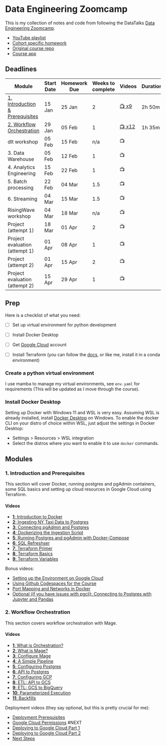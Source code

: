 # Data Engineering Zoomcamp

This is my collection of notes and code from following the DataTalks [Data Engineering Zoomcamp](https://github.com/DataTalksClub/data-engineering-zoomcamp).

- [YouTube playlist](https://www.youtube.com/playlist?list=PL3MmuxUbc_hJed7dXYoJw8DoCuVHhGEQb)
- [Cohort specific homework](https://github.com/DataTalksClub/data-engineering-zoomcamp/blob/main/cohorts/2024)
- [Original course repo](https://github.com/DataTalksClub/data-engineering-zoomcamp)
- [Course app](https://dezoomcamp.streamlit.app)

## Deadlines

| Module                                                                                                                       | Start Date | Homework Due | Weeks to complete | Videos                                      | Duration | Notes                                              |
| ---------------------------------------------------------------------------------------------------------------------------- | ---------- | ------------ | ----------------- | ------------------------------------------- | -------- | -------------------------------------------------- |
| [1. Introduction & Prerequisites](https://github.com/DataTalksClub/data-engineering-zoomcamp/tree/main/01-docker-terraform)  | 15 Jan     | 25 Jan       | 2                 | [📺 x9](#1-introduction-and-prerequisites) | 2h 50m   | [📝](./modules/1_intro_prereqs/notes.md)          |
| [2. Workflow Orchestration](https://github.com/DataTalksClub/data-engineering-zoomcamp/tree/main/02-workflow-orchestration) | 29 Jan     | 05 Feb       | 1                 | [📺 x12](#2-workflow-orchestration)        | 1h 35m   | [📝](./modules/2_workflow_orchestration/notes.md) |
| dlt workshop                                                                                                                 | 05 Feb     | 15 Feb       | n/a               | 📺                                         |          | 📝                                                |
| 3. Data Warehouse                                                                                                            | 05 Feb     | 12 Feb       | 1                 | 📺                                         |          | 📝                                                |
| 4. Analytics Engineering                                                                                                     | 15 Feb     | 22 Feb       | 1                 | 📺                                         |          | 📝                                                |
| 5. Batch processing                                                                                                          | 22 Feb     | 04 Mar       | 1.5               | 📺                                         |          | 📝                                                |
| 6. Streaming                                                                                                                 | 04 Mar     | 15 Mar       | 1.5               | 📺                                         |          | 📝                                                |
| RisingWave workshop                                                                                                          | 04 Mar     | 18 Mar       | n/a               | 📺                                         |          | 📝                                                |
| Project (attempt 1)                                                                                                          | 18 Mar     | 01 Apr       | 2                 | 📺                                         |          | 📝                                                |
| Project evaluation (attempt 1)                                                                                               | 01 Apr     | 08 Apr       | 1                 | 📺                                         |          | 📝                                                |
| Project (attempt 2)                                                                                                          | 01 Apr     | 15 Apr       | 2                 | 📺                                         |          | 📝                                                |
| Project evaluation (attempt 2)                                                                                               | 15 Apr     | 29 Apr       | 1                 | 📺                                         |          | 📝                                                |


## Prep

Here is a checklist of what you need:
- [ ] Set up virtual environment for python development
- [ ] Install Docker Desktop
- [ ] Get [Google Cloud](https://console.cloud.google.com/welcome) account
- [ ] Install Terraform (you can follow the [docs](https://developer.hashicorp.com/terraform/install?product_intent=terraform), or like me, install it in a conda environment)


### Create a python virtual environment

I use mamba to manage my virtual environments, see `env.yaml` for requirements (This will be updated as I move through the course).


### Install Docker Desktop

Setting up Docker with Windows 11 and WSL is very easy. Assuming WSL is already installed, install [Docker Desktop](https://www.docker.com/products/docker-desktop/) on Windows. 
To enable the docker CLI on your distro of choice within WSL, just adjust the settings in Docker Desktop:
- Settings > Resources > WSL integration
- Select the distros where you want to enable it to use `docker` commands.


## Modules

### 1. Introduction and Prerequisites

This section will cover Docker, running postgres and pgAdmin containers, some SQL basics and setting up cloud resources in Google Cloud using Terraform.

#### Videos
- [**1**: Introduction to Docker](https://www.youtube.com/watch?v=EYNwNlOrpr0&list=PL3MmuxUbc_hJed7dXYoJw8DoCuVHhGEQb&index=4)
- [**2**: Ingesting NY Taxi Data to Postgres](https://www.youtube.com/watch?v=2JM-ziJt0WI&list=PL3MmuxUbc_hJed7dXYoJw8DoCuVHhGEQb&index=5) 
- [**3**: Connecting pgAdmin and Postgres](https://www.youtube.com/watch?v=hCAIVe9N0ow&list=PL3MmuxUbc_hJed7dXYoJw8DoCuVHhGEQb&index=7)
- [**4**: Dockerizing the Ingestion Script](https://www.youtube.com/watch?v=B1WwATwf-vY&list=PL3MmuxUbc_hJed7dXYoJw8DoCuVHhGEQb&index=8)
- [**5**: Running Postgres and pgAdmin with Docker-Compose](https://www.youtube.com/watch?v=hKI6PkPhpa0&list=PL3MmuxUbc_hJed7dXYoJw8DoCuVHhGEQb&index=9)
- [**6**: SQL Refreshser](https://www.youtube.com/watch?v=QEcps_iskgg&list=PL3MmuxUbc_hJed7dXYoJw8DoCuVHhGEQb&index=10) 
- [**7**: Terraform Primer](https://www.youtube.com/watch?v=s2bOYDCKl_M&list=PL3MmuxUbc_hJed7dXYoJw8DoCuVHhGEQb&index=11)
- [**8**: Terraform Basics](https://www.youtube.com/watch?v=Y2ux7gq3Z0o&list=PL3MmuxUbc_hJed7dXYoJw8DoCuVHhGEQb&index=12)
- [**9**: Terraform Variables](https://www.youtube.com/watch?v=PBi0hHjLftk&list=PL3MmuxUbc_hJed7dXYoJw8DoCuVHhGEQb&index=13)

Bonus videos:
- [Setting up the Environment on Google Cloud](https://www.youtube.com/watch?v=ae-CV2KfoN0&list=PL3MmuxUbc_hJed7dXYoJw8DoCuVHhGEQb&index=14)
- [Using Github Codespaces for the Course](https://www.youtube.com/watch?v=XOSUt8Ih3zA&list=PL3MmuxUbc_hJed7dXYoJw8DoCuVHhGEQb&index=15)
- [Port Mapping and Networks in Docker](https://www.youtube.com/watch?v=tOr4hTsHOzU&list=PL3MmuxUbc_hJed7dXYoJw8DoCuVHhGEQb&index=16)
- [Optional (if you have issues with pgcli): Connecting to Postgres with Jupyter and Pandas](https://www.youtube.com/watch?v=3IkfkTwqHx4&list=PL3MmuxUbc_hJed7dXYoJw8DoCuVHhGEQb&index=6)

### 2. Workflow Orchestration

This section covers workflow orchestration with Mage. 

#### Videos

- [**1**: What is Orchestration?](https://www.youtube.com/watch?v=Li8-MWHhTbo&list=PL3MmuxUbc_hJed7dXYoJw8DoCuVHhGEQb)
- [**2**: What is Mage?](https://www.youtube.com/watch?v=AicKRcK3pa4&list=PL3MmuxUbc_hJed7dXYoJw8DoCuVHhGEQb&index=18)
- [**3**: Configure Mage](https://www.youtube.com/watch?v=2SV-av3L3-k&list=PL3MmuxUbc_hJed7dXYoJw8DoCuVHhGEQb&index=19)
- [**4**: A Simple Pipeline](https://www.youtube.com/watch?v=stI-gg4QBnI&list=PL3MmuxUbc_hJed7dXYoJw8DoCuVHhGEQb&index=20)
- [**5**: Configuring Postgres](https://www.youtube.com/watch?v=pmhI-ezd3BE&list=PL3MmuxUbc_hJed7dXYoJw8DoCuVHhGEQb&index=21) 
- [**6**: API to Postgres](https://www.youtube.com/watch?v=Maidfe7oKLs&list=PL3MmuxUbc_hJed7dXYoJw8DoCuVHhGEQb&index=22)
- [**7**: Configuring GCP](https://www.youtube.com/watch?v=00LP360iYvE&list=PL3MmuxUbc_hJed7dXYoJw8DoCuVHhGEQb&index=23) 
- [**8**: ETL: API to GCS](https://www.youtube.com/watch?v=w0XmcASRUnc&list=PL3MmuxUbc_hJed7dXYoJw8DoCuVHhGEQb&index=24)
- [**9**: ETL: GCS to BigQuery](https://www.youtube.com/watch?v=JKp_uzM-XsM&list=PL3MmuxUbc_hJed7dXYoJw8DoCuVHhGEQb&index=25) 
- [**10**: Parameterized Execution](https://www.youtube.com/watch?v=H0hWjWxB-rg&list=PL3MmuxUbc_hJed7dXYoJw8DoCuVHhGEQb&index=26)
- [**11**: Backfills](https://www.youtube.com/watch?v=ZoeC6Ag5gQc&list=PL3MmuxUbc_hJed7dXYoJw8DoCuVHhGEQb&index=27)

Deployment videos (they say optional, but this is pretty crucial for me):
- [Deployment Prerequisites](https://www.youtube.com/watch?v=zAwAX5sxqsg&list=PL3MmuxUbc_hJed7dXYoJw8DoCuVHhGEQb&index=28)
- [Google Cloud Permissions](https://www.youtube.com/watch?v=O_H7DCmq2rA&list=PL3MmuxUbc_hJed7dXYoJw8DoCuVHhGEQb&index=29) #NEXT
- [Deploying to Google Cloud Part 1](https://www.youtube.com/watch?v=9A872B5hb_0&list=PL3MmuxUbc_hJed7dXYoJw8DoCuVHhGEQb&index=30)
- [Deploying to Google Cloud Part 2](https://www.youtube.com/watch?v=0YExsb2HgLI&list=PL3MmuxUbc_hJed7dXYoJw8DoCuVHhGEQb&index=31)
- [Next Steps](https://www.youtube.com/watch?v=uUtj7N0TleQ&list=PL3MmuxUbc_hJed7dXYoJw8DoCuVHhGEQb&index=32)
